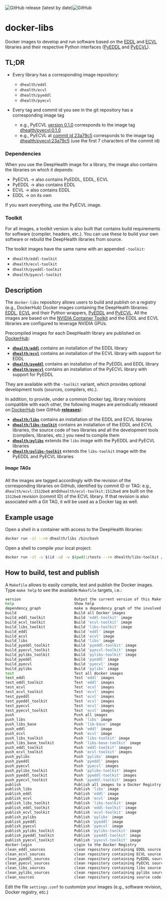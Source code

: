 ![GitHub release (latest by date)](https://img.shields.io/github/v/release/deephealthproject/docker-libs)![GitHub](https://img.shields.io/github/license/deephealthproject/docker-libs)


# docker-libs

Docker images to develop and run software based on the [EDDL](https://github.com/deephealthproject/eddl) and [ECVL](https://github.com/deephealthproject/ecvl) libraries and their respective Python interfaces ([PyEDDL](https://github.com/deephealthproject/pyeddl) and [PyECVL](https://github.com/deephealthproject/pycvl)).

## TL;DR

* Every library has a corresponding image repository:
  - `dhealth/eddl`
  - `dhealth/ecvl`
  - `dhealth/pyeddl`
  - `dhealth/pyecvl`

* Every tag and commit id you see in the git repository has a corresponding image tag
  - e.g., PyECVL [version 0.1.0](https://github.com/deephealthproject/pyecvl/tree/0.1.0) corresponds to the image tag [dhealth/pyecvl:0.1.0](https://hub.docker.com/layers/dhealth/pyecvl/0.1.0/)
  - e.g., PyECVL at [commit id 23a79c5](https://github.com/deephealthproject/pyecvl/tree/23a79c5b6ba39a5049901933edff2ca372713df7) corresponds to the image tag [dhealth/pyecvl:23a79c5](https://hub.docker.com/layers/dhealth/pyecvl/23a79c5/images/sha256-bea02aa37dbb4f0f987b56d5c33d319e4018c809b562bca09bd1df0b4c755425?context=explore) (use the first 7 characters of the commit id)

### Dependencies

When you use the DeepHealth image for a library, the image also contains the libraries on which it depends:
* PyECVL -> also contains PyEDDL, EDDL, ECVL
* PyEDDL -> also contains EDDL
* ECVL -> also contains EDDL
* EDDL -> on its own

If you want everything, use the PyECVL image.

### Toolkit

For all images, a toolkit version is also built that contains build requirements for software (compiler, headers, etc.).  You can use these to build your own software or rebuild the DeepHealth libraries from source.

The toolkit images have the same name with an appended `-toolkit`:
* `dhealth/eddl-toolkit`
* `dhealth/ecvl-toolkit`
* `dhealth/pyeddl-toolkit`
* `dhealth/pyecvl-toolkit`



## Description

The `docker-libs` repository allows users to build and publish on a registry (e.g., DockerHub) Docker images containing the DeepHealth libraries: [EDDL](https://github.com/deephealthproject/eddl), [ECVL](https://github.com/deephealthproject/ecvl) and their Python wrappers, [PyEDDL](https://github.com/deephealthproject/pyeddl) and [PyECVL](https://github.com/deephealthproject/pycvl). All the images are based on the [NVIDIA Container Toolkit](https://github.com/NVIDIA/nvidia-docker) and the EDDL and ECVL libraries are configured to leverage NVIDIA GPUs.

Precompiled images for each DeepHealth library are published on [DockerHub](https://hub.docker.com/u/dhealth):

* **[`dhealth/eddl`](https://hub.docker.com/r/dhealth/eddl)** contains an installation of the EDDL library
* **[`dhealth/ecvl`](https://hub.docker.com/r/dhealth/ecvl)** contains an installation of the ECVL library with support for EDDL
* **[`dhealth/pyeddl`](https://hub.docker.com/r/dhealth/pyeddl)** contains an installation of the PyEDDL and EDDL library
* **[`dhealth/pyecvl`](https://hub.docker.com/r/dhealth/ecvl-toolkit)** contains an installation of the PyECVL library with support for PyEDDL

They are available with the `-toolkit` variant, which provides optional development tools (sources, compilers, etc.). 

In addition, to provide, under a common Docker tag, library revisions compatible with each other, the following images are periodically released on [DockerHub](https://hub.docker.com/u/dhealth) (see GitHub **[releases](https://github.com/deephealthproject/docker-libs/releases)**):

* **[`dhealth/libs`](https://hub.docker.com/r/dhealth/libs)** contains an installation of the EDDL and ECVL libraries
* **[`dhealth/libs-toolkit`](https://hub.docker.com/r/dhealth/libs-toolkit)** contains an installation of the EDDL and ECVL libraries, the source code of two libraries and all the development tools (compilers, libraries, etc.) you need to compile them
* **[`dhealth/pylibs`](https://hub.docker.com/r/dhealth/pylibs)** extends the `libs` image with the PyEDDL and PyECVL libraries
* **[`dhealth/pylibs-toolkit`](https://hub.docker.com/r/dhealth/pylibs-toolkit)** extends the `libs-toolkit` image with the PyEDDL and PyECVL libraries



##### Image TAGs

All the images are tagged accordingly with the revision of the corresponding libraries on GitHub, identified by commit ID or TAG: e.g., `dhealth/ecvl:1512be8` and`dhealth/ecvl-toolkit:1512be8`  are built on the `1512be8` revision (commit ID) of the ECVL library. If that revision is also associated with a Git TAG, it will be used as a Docker tag as well.



## Example usage

Open a shell in a container with access to the DeepHealth libraries:

```bash
docker run -it --rm dhealth/libs /bin/bash
```

Open a shell to compile your local project:

```bash
docker run -it -u $(id -u) -v $(pwd):/tests --rm dhealth/libs-toolkit /bin/bash
```



## How to build, test and publish

A `Makefile` allows to easily compile, test and publish the Docker images. Type `make help` to see the available `Makefile` targets, i.e.:

```bash
version                        Output the current version of this Makefile
help                           Show help
dependency_graph               make a dependency graph of the involved libraries
build                          Build all Docker images
build_eddl_toolkit             Build 'eddl-toolkit' image
build_ecvl_toolkit             Build 'ecvl-toolkit' image
build_libs_toolkit             Build 'libs-toolkit' image
build_eddl                     Build 'eddl' image
build_ecvl                     Build 'ecvl' image
build_libs                     Build 'libs' image
build_pyeddl_toolkit           Build 'pyeddl-toolkit' image
build_pyecvl_toolkit           Build 'pyecvl-toolkit' image
build_pylibs_toolkit           Build 'pylibs-toolkit' image
build_pyeddl                   Build 'pyeddl' image
build_pyecvl                   Build 'pyecvl' image
build_pylibs                   Build 'pylibs' image
test                           Test all docker images
test_eddl                      Test 'eddl' images
test_eddl_toolkit              Test 'eddl' images
test_ecvl                      Test 'ecvl' images
test_ecvl_toolkit              Test 'ecvl' images
test_pyeddl                    Test 'ecvl' images
test_pyeddl_toolkit            Test 'ecvl' images
test_pyecvl                    Test 'ecvl' images
test_pyecvl_toolkit            Test 'ecvl' images
push                           Push all images
push_libs                      Push 'libs' image
push_libs_base                 Push 'lib-base' image
push_eddl                      Push 'eddl' image
push_ecvl                      Push 'ecvl' image
push_libs_toolkit              Push 'libs-toolkit' image
push_libs_base_toolkit         Push 'libs-base-toolkit' image
push_eddl_toolkit              Push 'eddl-toolkit' images
push_ecvl_toolkit              Push 'ecvl-toolkit' images
push_pylibs                    Push 'pylibs' images
push_pyeddl                    Push 'pyeddl' images
push_pyecvl                    Push 'pyecvl' images
push_pylibs_toolkit            Push 'pylibs-toolkit' images
push_pyeddl_toolkit            Push 'pyeddl-toolkit' images
push_pyecvl_toolkit            Push 'pyeddl-toolkit' images
publish                        Publish all images to a Docker Registry (e.g., DockerHub)
publish_libs                   Publish 'libs' image
publish_eddl                   Publish 'eddl' image
publish_ecvl                   Publish 'ecvl' image
publish_libs_toolkit           Publish 'libs-toolkit' image
publish_eddl_toolkit           Publish 'eddl-toolkit' image
publish_ecvl_toolkit           Publish 'ecvl-toolkit' image
publish_pylibs                 Publish 'pylibs' image
publish_pyeddl                 Publish 'pyeddl' image
publish_pyecvl                 Publish 'pyecvl' image
publish_pylibs_toolkit         Publish 'pylibs-toolkit' image
publish_pyeddl_toolkit         Publish 'pyeddl-toolkit' image
publish_pyecvl_toolkit         Publish 'pyecvl-toolkit' image
docker-login                   Login to the Docker Registry
clean_eddl_sources             clean repository containing EDDL source code
clean_ecvl_sources             clean repository containing ECVL source code
clean_pyeddl_sources           clean repository containing PyEDDL source code
clean_pyecvl_sources           clean repository containing PyECVL source code
clean_libs_sources             clean repository containing libs source code
clean_pylibs_sources           clean repository containing pylibs source code
clean_sources                  clean repository containing source code
```

Edit the file `settings.conf` to customize your images (e.g., software revision, Docker registry, etc.)

